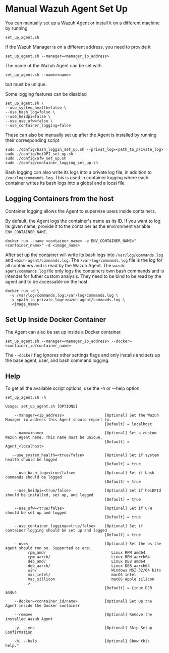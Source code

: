 # Manual Wazuh Agent Set Up
You can manually set up a Wazuh Agent or install it on a different machine by running 
```
set_up_agent.sh
```

If the Wazuh Manager is on a different address, you need to provide it
```
set_up_agent.sh --manager=<manager_ip_address>
```

The name of the Wazuh Agent can be set with
```
set_up_agent.sh --name=<name>
```
but must be unique.

Some logging features can be disabled 
```
set_up_agent.sh \
--use_system_health=false \
--use_bash_log=false \
--use_heidpi=false \
--use_use_ufw=false \
--use_container_logging=false
```
These can also be manually set up after the Agent is installed by running their corresponding script
```
sudo ./config/bash_loggin_set_up.sh --privat_log=<path_to_private_log>
sudo ./config/heiDPI_set_up.sh
sudo ./config/ufw_set_up.sh
sudo ./config/container_logging_set_up.sh
```
Bash logging can also write its logs into a private log file, in addition to `/var/log/commands.log`.
This is used in container logging where each container writes its bash logs into a global and a local file.

## Logging Containers from the host
Container logging allows the Agent to supervise users inside containers.

By default, the Agent logs the container's name as its ID. If you want to log its given name, provide it to the container as the environment variable `ENV_CONTAINER_NAME`.

```
docker run --name <container_name> -e ENV_CONTAINER_NAME="<container_name>" -d <image_name>
```
After set up the container will write its bash logs into `/var/log/commands.log` and `wazuh-agent/commands.log`.
The  `/var/log/commands.log` file is the log for all containers and is read by the Wazuh Agent.
The `wazuh-agent/commands.log` file only logs the containers own bash commands and is intendet for futher custom analysis.
They need to be bind to be read by the agent and to be accessable on the host.
```
docker run -d \
  -v /var/log/commands.log:/var/log/commands.log \
  -v <path_to_private_log>:wazuh-agent/commands.log \
   <image_name>
```


## Set Up Inside Docker Container 
The Agent can also be set up inside a Docker container.
```
set_up_agent.sh --manager=<manager_ip_address> --docker=<container_id/container_name>
```
The ```--docker``` flag ignores other settings flags and only installs and sets up the base agent, user, and bash command logging.


## Help
To get all the available script options, use the -h or --help option:
```
set_up_agent.sh -h

Usage: set_up_agent.sh [OPTIONS]

    --manager=<ip_address>                  [Optional] Set the Wazuh Manager ip address this Agent should report to.
                                            [Default] = localhost

    --name=<name>                           [Optional] Set a custom Wazuh Agent name. This name must be unique.
                                            [Default] = Agent_<localhost>

   --use_system_health=<true/false>         [Optional] Set if system health should be logged
                                            [Default] = true
    
    --use_bash_log=<true/false>             [Optional] Set if bash commands should be logged
                                            [Default] = true

    --use_heidpi=<true/false>               [Optional] Set if heiDPId should be installed, set up, and logged
                                            [Default] = true

    --use_ufw=<true/false>                  [Optional] Set if UFW should be set up and logged
                                            [Default] = true
                                            
    --use_container_logging=<true/false>    [Optional] Set if container logging should be set up and logged
                                            [Default] = true

    --os=<                                  [Optional] Set the os the Agent should run on. Supported os are:
          rpm_amd/                             Linux RPM amd64
          rpm_aarch/                           Linux RPM aarch64
          deb_amd/                             Linux DEB amd64
          deb_aarch/                           Linux DEB aarch64
          win/                                 Windows MSI 32/64 bits
          mac_intel/                           macOS intel
          mac_sillicon                         macOS Apple silicon
          >
                                            [Default] = Linux DEB amd64

    --docker=<container_id/name>            [Optional] Set Up the Agent inside the Docker container

    --remove                                [Optional] Remove the installed Wazuh Agent

    -y, --yes                               [Optional] Skip Setup Confirmation

    -h, --help                              [Optional] Show this help."

```
